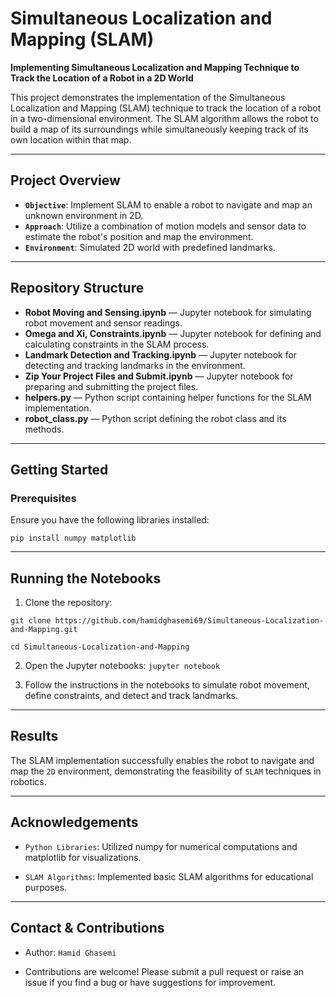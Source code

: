 # Simultaneous Localization and Mapping (SLAM)

**Implementing Simultaneous Localization and Mapping Technique to Track the Location of a Robot in a 2D World**

This project demonstrates the implementation of the Simultaneous Localization and Mapping (SLAM) technique to track the location of a robot in a two-dimensional environment. The SLAM algorithm allows the robot to build a map of its surroundings while simultaneously keeping track of its own location within that map.

---

## Project Overview

- **`Objective`**: Implement SLAM to enable a robot to navigate and map an unknown environment in 2D.
- **`Approach`**: Utilize a combination of motion models and sensor data to estimate the robot's position and map the environment.
- **`Environment`**: Simulated 2D world with predefined landmarks.

---

## Repository Structure

- **Robot Moving and Sensing.ipynb** — Jupyter notebook for simulating robot movement and sensor readings.
- **Omega and Xi, Constraints.ipynb** — Jupyter notebook for defining and calculating constraints in the SLAM process.
- **Landmark Detection and Tracking.ipynb** — Jupyter notebook for detecting and tracking landmarks in the environment.
- **Zip Your Project Files and Submit.ipynb** — Jupyter notebook for preparing and submitting the project files.
- **helpers.py** — Python script containing helper functions for the SLAM implementation.
- **robot_class.py** — Python script defining the robot class and its methods.

---

## Getting Started

### Prerequisites

Ensure you have the following libraries installed:

`pip install numpy matplotlib`

---

## Running the Notebooks

1. Clone the repository:
   
  `git clone https://github.com/hamidghasemi69/Simultaneous-Localization-and-Mapping.git`
  
  `cd Simultaneous-Localization-and-Mapping`

2. Open the Jupyter notebooks:
   `jupyter notebook`

3. Follow the instructions in the notebooks to simulate robot movement, define constraints, and detect and track landmarks.

---

## Results

The SLAM implementation successfully enables the robot to navigate and map the `2D` environment, demonstrating the feasibility of `SLAM` techniques in robotics.

---

## Acknowledgements

- `Python Libraries`: Utilized numpy for numerical computations and matplotlib for visualizations.

- `SLAM Algorithms`: Implemented basic SLAM algorithms for educational purposes.


---

## Contact & Contributions

- Author: `Hamid Ghasemi`

- Contributions are welcome! Please submit a pull request or raise an issue if you find a bug or have suggestions for improvement.



